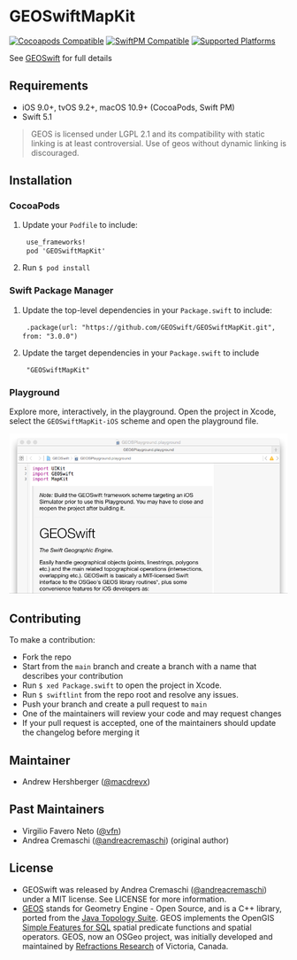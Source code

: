 # GEOSwiftMapKit

[![Cocoapods Compatible](https://img.shields.io/cocoapods/v/GEOSwiftMapKit)](https://cocoapods.org/pods/GEOSwiftMapKit)
[![SwiftPM Compatible](https://img.shields.io/badge/SwiftPM-compatible-4BC51D.svg?style=flat)](https://swift.org/package-manager/)
[![Supported Platforms](https://img.shields.io/cocoapods/p/GEOSwiftMapKit)](https://github.com/GEOSwift/GEOSwiftMapKit)

See [GEOSwift](https://github.com/GEOSwift/GEOSwift) for full details

## Requirements

* iOS 9.0+, tvOS 9.2+, macOS 10.9+ (CocoaPods, Swift PM)
* Swift 5.1

> GEOS is licensed under LGPL 2.1 and its compatibility with static linking is
at least controversial. Use of geos without dynamic linking is discouraged.

## Installation

### CocoaPods

1. Update your `Podfile` to include:

        use_frameworks!
        pod 'GEOSwiftMapKit'

2. Run `$ pod install`

### Swift Package Manager

1. Update the top-level dependencies in your `Package.swift` to include:

        .package(url: "https://github.com/GEOSwift/GEOSwiftMapKit.git", from: "3.0.0")

2. Update the target dependencies in your `Package.swift` to include

        "GEOSwiftMapKit"

### Playground

Explore more, interactively, in the playground. Open the project in Xcode,
select the `GEOSwiftMapKit-iOS` scheme and open the playground file.

![Playground](/README-images/playground.png)

## Contributing

To make a contribution:

* Fork the repo
* Start from the `main` branch and create a branch with a name that describes
  your contribution
* Run `$ xed Package.swift` to open the project in Xcode.
* Run `$ swiftlint` from the repo root and resolve any issues.
* Push your branch and create a pull request to `main`
* One of the maintainers will review your code and may request changes
* If your pull request is accepted, one of the maintainers should update the
  changelog before merging it

## Maintainer

* Andrew Hershberger ([@macdrevx](https://github.com/macdrevx))

## Past Maintainers

* Virgilio Favero Neto ([@vfn](https://github.com/vfn))
* Andrea Cremaschi ([@andreacremaschi](https://twitter.com/andreacremaschi))
  (original author)

## License

* GEOSwift was released by Andrea Cremaschi
  ([@andreacremaschi](https://twitter.com/andreacremaschi)) under a MIT license.
  See LICENSE for more information.
* [GEOS](http://trac.osgeo.org/geos/) stands for Geometry Engine - Open Source,
  and is a C++ library, ported from the
  [Java Topology Suite](http://sourceforge.net/projects/jts-topo-suite/). GEOS
  implements the OpenGIS
  [Simple Features for SQL](http://www.opengeospatial.org/standards/sfs) spatial
  predicate functions and spatial operators. GEOS, now an OSGeo project, was
  initially developed and maintained by
  [Refractions Research](http://www.refractions.net/) of Victoria, Canada.
